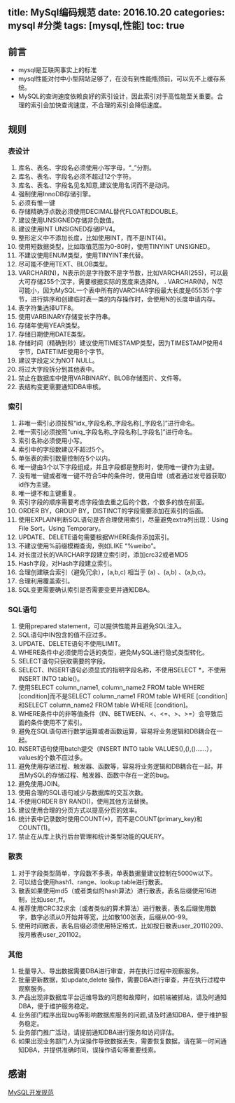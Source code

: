 title: MySql编码规范
date: 2016.10.20
categories: mysql #分类
tags: [mysql,性能]
toc: true
---
## 前言
* mysql是互联网事实上的标准
* mysql性能对付中小型网站足够了，在没有到性能瓶颈前，可以先不上缓存系统。
* MySQL的查询速度依赖良好的索引设计，因此索引对于高性能至关重要。合理的索引会加快查询速度，不合理的索引会降低速度。

## 规则
### 表设计
1. 库名、表名、字段名必须使用小写字母，“_”分割。
1. 库名、表名、字段名必须不超过12个字符。
1. 库名、表名、字段名见名知意,建议使用名词而不是动词。
1. 强制使用InnoDB存储引擎。
1. 必须有惟一键
1. 存储精确浮点数必须使用DECIMAL替代FLOAT和DOUBLE。
1. 建议使用UNSIGNED存储非负数值。
1. 建议使用INT UNSIGNED存储IPV4。
1. 整形定义中不添加长度，比如使用INT，而不是INT(4)。
1. 使用短数据类型，比如取值范围为0-80时，使用TINYINT UNSIGNED。
1. 不建议使用ENUM类型，使用TINYINT来代替。
1. 尽可能不使用TEXT、BLOB类型。
1. VARCHAR(N)，N表示的是字符数不是字节数，比如VARCHAR(255)，可以最大可存储255个汉字，需要根据实际的宽度来选择N。
. VARCHAR(N)，N尽可能小，因为MySQL一个表中所有的VARCHAR字段最大长度是65535个字节，进行排序和创建临时表一类的内存操作时，会使用N的长度申请内存。
1. 表字符集选择UTF8。
1. 使用VARBINARY存储变长字符串。
1. 存储年使用YEAR类型。
1. 存储日期使用DATE类型。
1. 存储时间（精确到秒）建议使用TIMESTAMP类型，因为TIMESTAMP使用4字节，DATETIME使用8个字节。
1. 建议字段定义为NOT NULL。
1. 将过大字段拆分到其他表中。
1. 禁止在数据库中使用VARBINARY、BLOB存储图片、文件等。
1. 表结构变更需要通知DBA审核。

### 索引
1. 非唯一索引必须按照“idx_字段名称_字段名称[_字段名]”进行命名。
1. 唯一索引必须按照“uniq_字段名称_字段名称[_字段名]”进行命名。
1. 索引名称必须使用小写。
1. 索引中的字段数建议不超过5个。
1. 单张表的索引数量控制在5个以内。
1. 唯一键由3个以下字段组成，并且字段都是整形时，使用唯一键作为主键。
1. 没有唯一键或者唯一键不符合5中的条件时，使用自增（或者通过发号器获取）id作为主键。
1. 唯一键不和主键重复。
1. 索引字段的顺序需要考虑字段值去重之后的个数，个数多的放在前面。
1. ORDER BY，GROUP BY，DISTINCT的字段需要添加在索引的后面。
1. 使用EXPLAIN判断SQL语句是否合理使用索引，尽量避免extra列出现：Using File Sort，Using Temporary。
1. UPDATE、DELETE语句需要根据WHERE条件添加索引。
1. 不建议使用%前缀模糊查询，例如LIKE “%weibo”。
1. 对长度过长的VARCHAR字段建立索引时，添加crc32或者MD5 
1. Hash字段，对Hash字段建立索引。
1. 合理创建联合索引（避免冗余），(a,b,c) 相当于 (a) 、(a,b) 、(a,b,c)。
1. 合理利用覆盖索引。
1. SQL变更需要确认索引是否需要变更并通知DBA。

### SQL语句

1. 使用prepared statement，可以提供性能并且避免SQL注入。
1. SQL语句中IN包含的值不应过多。
1. UPDATE、DELETE语句不使用LIMIT。
1. WHERE条件中必须使用合适的类型，避免MySQL进行隐式类型转化。
1. SELECT语句只获取需要的字段。
1. SELECT、INSERT语句必须显式的指明字段名称，不使用SELECT *，不使用INSERT INTO table()。
1. 使用SELECT column_name1, column_name2 FROM table WHERE [condition]而不是SELECT column_name1 FROM table WHERE [condition]和SELECT column_name2 FROM table WHERE [condition]。
1. WHERE条件中的非等值条件（IN、BETWEEN、<、<=、>、>=）会导致后面的条件使用不了索引。
1. 避免在SQL语句进行数学运算或者函数运算，容易将业务逻辑和DB耦合在一起。
1. INSERT语句使用batch提交（INSERT INTO table VALUES(),(),()……），values的个数不应过多。
1. 避免使用存储过程、触发器、函数等，容易将业务逻辑和DB耦合在一起，并且MySQL的存储过程、触发器、函数中存在一定的bug。
1. 避免使用JOIN。
1. 使用合理的SQL语句减少与数据库的交互次数。
1. 不使用ORDER BY RAND()，使用其他方法替换。
1. 建议使用合理的分页方式以提高分页的效率。
1. 统计表中记录数时使用COUNT(*)，而不是COUNT(primary_key)和COUNT(1)。
1. 禁止在从库上执行后台管理和统计类型功能的QUERY。

### 散表

1. 对于字段类型简单，字段数不多表，单表数据量建议控制在5000w以下。
1. 可以结合使用hash1、range、lookup table进行散表。
1. 散表如果使用md5（或者类似的hash算法）进行散表，表名后缀使用16进制，比如user_ff。
1. 推荐使用CRC32求余（或者类似的算术算法）进行散表，表名后缀使用数字，数字必须从0开始并等宽，比如散100张表，后缀从00-99。
1. 使用时间散表，表名后缀必须使用特定格式，比如按日散表user_20110209、按月散表user_201102。

### 其他

1. 批量导入、导出数据需要DBA进行审查，并在执行过程中观察服务。
1. 批量更新数据，如update,delete 操作，需要DBA进行审查，并在执行过程中观察服务。
1. 产品出现非数据库平台运维导致的问题和故障时，如前端被抓站，请及时通知DBA，便于维护服务稳定。
1. 业务部门程序出现bug等影响数据库服务的问题,请及时通知DBA，便于维护服务稳定。
1. 业务部门推广活动，请提前通知DBA进行服务和访问评估。
1. 如果出现业务部门人为误操作导致数据丢失，需要恢复数据，请在第一时间通知DBA，并提供准确时间，误操作语句等重要线索。


## 感谢
[MySQL开发规范](http://www.imcjd.com/?p=1237)